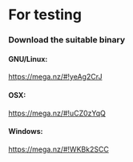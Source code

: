 # For testing
### Download the suitable binary
#### GNU/Linux:
https://mega.nz/#!yeAg2CrJ
#### OSX: 
https://mega.nz/#!uCZ0zYqQ
#### Windows: 
https://mega.nz/#!WKBk2SCC
